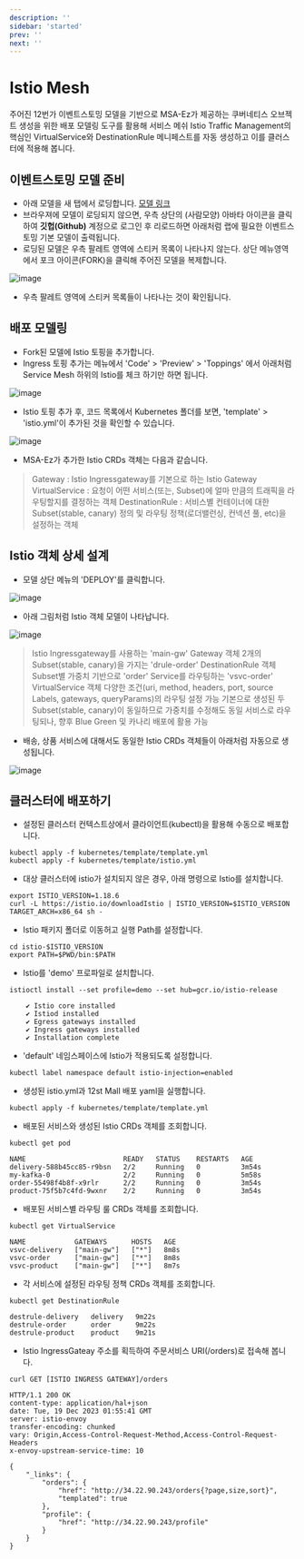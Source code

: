 ```yaml
---
description: ''
sidebar: 'started'
prev: ''
next: ''
---
```

# Istio Mesh

주어진 12번가 이벤트스토밍 모델을 기반으로 MSA-Ez가 제공하는 쿠버네티스 오브젝트 생성을 위한 배포 모델링 도구를 활용해 서비스 메쉬 Istio Traffic Management의 핵심인 VirtualService와 DestinationRule 메니페스트를 자동 생성하고 이를 클러스터에 적용해 봅니다.


## 이벤트스토밍 모델 준비

- 아래 모델을 새 탭에서 로딩합니다.
[모델 링크](https://www.msaez.io/#/storming/mallbasic-for-ops)
- 브라우져에 모델이 로딩되지 않으면, 우측 상단의 (사람모양) 아바타 아이콘을 클릭하여 **깃헙(Github)** 계정으로 로그인 후 리로드하면 아래처럼 랩에 필요한 이벤트스토밍 기본 모델이 출력됩니다. 
- 로딩된 모델은 우측 팔레트 영역에 스티커 목록이 나타나지 않는다. 상단 메뉴영역에서 포크 아이콘(FORK)을 클릭해 주어진 모델을 복제합니다. 

![image](https://github.com/acmexii/demo/assets/35618409/1e16e849-7ae9-4b33-b39c-db4ef0939507)
- 우측 팔레트 영역에 스티커 목록들이 나타나는 것이 확인됩니다.


## 배포 모델링 

- Fork된 모델에 Istio 토핑을 추가합니다. 
- Ingress 토핑 추가는 메뉴에서 'Code' > 'Preview' > 'Toppings' 에서 아래처럼 Service Mesh 하위의 Istio를 체크 하기만 하면 됩니다.

![image](https://github.com/acmexii/demo/assets/35618409/4dfd204a-39c0-4f34-a2e6-d14802cd5d7b)

- Istio 토핑 추가 후, 코드 목록에서 Kubernetes 폴더를 보면, 'template' > 'istio.yml'이 추가된 것을 확인할 수 있습니다.

![image](https://github.com/acmexii/demo/assets/35618409/5ed07284-52d9-4058-82e4-40c343d41b3f)
- MSA-Ez가 추가한 Istio CRDs 객체는 다음과 같습니다.
> Gateway : Istio Ingressgateway를 기본으로 하는 Istio Gateway  
> VirtualService : 요청이 어떤 서비스(또는, Subset)에 얼마 만큼의 트래픽을 라우팅할지를 결정하는 객체
> DestinationRule : 서비스별 컨테이너에 대한 Subset(stable, canary) 정의 및 라우팅 정책(로더밸런싱, 컨넥션 풀, etc)을 설정하는 객체 


## Istio 객체 상세 설계

- 모델 상단 메뉴의 'DEPLOY'를 클릭합니다.

![image](https://github.com/acmexii/demo/assets/35618409/07d45fce-528a-4261-a1e3-c100e068c6b0)

- 아래 그림처럼 Istio 객체 모델이 나타납니다.

![image](https://github.com/acmexii/demo/assets/35618409/e4ee1273-bf3a-43bb-8b8b-604307c677be)
> Istio Ingressgateway를 사용하는 'main-gw' Gateway 객체
> 2개의 Subset(stable, canary)을 가지는 'drule-order' DestinationRule 객체
> Subset별 가중치 기반으로 'order' Service를 라우팅하는 'vsvc-order' VirtualService 객체
  > 다양한 조건(uri, method, headers, port, source Labels, gateways, queryParams)의 라우팅 설정 가능
  > 기본으로 생성된 두 Subset(stable, canary)이 동일하므로 가중치를 수정해도 동일 서비스로 라우팅되나, 향후 Blue Green 및 카나리 배포에 활용 가능
- 배송, 상품 서비스에 대해서도 동일한 Istio CRDs 객체들이 아래처럼 자동으로 생성됩니다.

![image](https://github.com/acmexii/demo/assets/35618409/32f67182-ef3e-4773-bfe1-fe7b49bc96b6)


## 클러스터에 배포하기

- 설정된 클러스터 컨텍스트상에서 클라이언트(kubectl)을 활용해 수동으로 배포합니다.
```
kubectl apply -f kubernetes/template/template.yml
kubectl apply -f kubernetes/template/istio.yml
```
- 대상 클러스터에 istio가 설치되지 않은 경우, 아래 명령으로 Istio를 설치합니다.
```
export ISTIO_VERSION=1.18.6
curl -L https://istio.io/downloadIstio | ISTIO_VERSION=$ISTIO_VERSION TARGET_ARCH=x86_64 sh -
```
- Istio 패키지 폴더로 이동허고 실행 Path를 설정합니다.
```
cd istio-$ISTIO_VERSION
export PATH=$PWD/bin:$PATH
```

- Istio를 'demo' 프로파일로 설치합니다.
```
istioctl install --set profile=demo --set hub=gcr.io/istio-release
```
```
    ✔ Istio core installed
    ✔ Istiod installed
    ✔ Egress gateways installed
    ✔ Ingress gateways installed
    ✔ Installation complete
```
- 'default' 네임스페이스에 Istio가 적용되도록 설정합니다.
```
kubectl label namespace default istio-injection=enabled
```

- 생성된 istio.yml과 12st Mall 배포 yaml을 실행합니다.
```
kubectl apply -f kubernetes/template/template.yml
```

- 배포된 서비스와 생성된 Istio CRDs 객체를 조회합니다.
```
kubectl get pod
```
```
NAME                        READY   STATUS    RESTARTS   AGE
delivery-588b45cc85-r9bsn   2/2     Running   0          3m54s
my-kafka-0                  2/2     Running   0          5m58s
order-55498f4b8f-x9rlr      2/2     Running   0          3m54s
product-75f5b7c4fd-9wxnr    2/2     Running   0          3m54s
```
- 배포된 서비스별 라우팅 룰 CRDs 객체를 조회합니다.
```
kubectl get VirtualService
```
```
NAME            GATEWAYS      HOSTS   AGE
vsvc-delivery   ["main-gw"]   ["*"]   8m8s
vsvc-order      ["main-gw"]   ["*"]   8m8s
vsvc-product    ["main-gw"]   ["*"]   8m7s
```
- 각 서비스에 설정된 라우팅 정책 CRDs 객체를 조회합니다.
```
kubectl get DestinationRule
```
```
destrule-delivery   delivery   9m22s
destrule-order      order      9m22s
destrule-product    product    9m21s
```

- Istio IngressGateay 주소를 획득하여 주문서비스 URI(/orders)로 접속해 봅니다.
```
curl GET [ISTIO INGRESS GATEWAY]/orders
```
```
HTTP/1.1 200 OK
content-type: application/hal+json
date: Tue, 19 Dec 2023 01:55:41 GMT
server: istio-envoy
transfer-encoding: chunked
vary: Origin,Access-Control-Request-Method,Access-Control-Request-Headers
x-envoy-upstream-service-time: 10

{
    "_links": {
        "orders": {
            "href": "http://34.22.90.243/orders{?page,size,sort}",
            "templated": true
        },
        "profile": {
            "href": "http://34.22.90.243/profile"
        }
    }
}
```